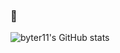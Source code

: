 ### 👋

![byter11's GitHub stats](https://github-readme-stats.vercel.app/api?username=byter11&show_icons=true&theme=radical&count_private=true)
<!--
**byter11/byter11** is a ✨ _special_ ✨ repository because its `README.md` (this file) appears on your GitHub profile.



Here are some ideas to get you started:

- 🔭 I’m currently working on ...
- 🌱 I’m currently learning ...
- 👯 I’m looking to collaborate on ...
- 🤔 I’m looking for help with ...
- 💬 Ask me about ...
- 📫 How to reach me: ...
- 😄 Pronouns: ...
- ⚡ Fun fact: ...
-->
